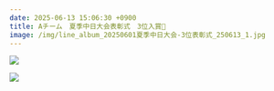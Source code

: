 ```yaml
---
date: 2025-06-13 15:06:30 +0900
title: Aチーム　夏季中日大会表彰式　3位入賞🥉
image: /img/line_album_20250601夏季中日大会-3位表彰式_250613_1.jpg
---
```

![](/img/line_album_20250601夏季中日大会-3位表彰式_250613_2.jpg)

![](/img/line_album_20250601夏季中日大会-3位表彰式_250613_3.jpg)
